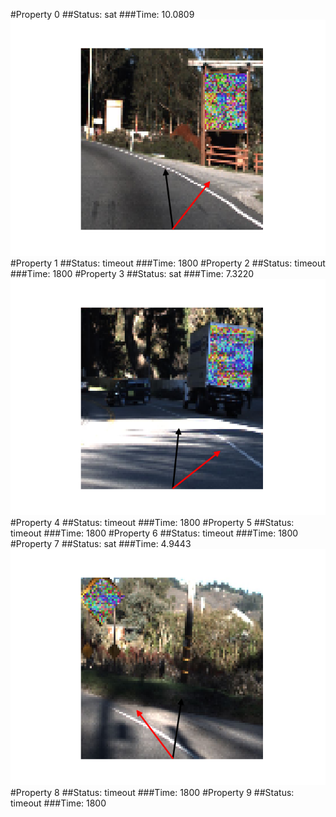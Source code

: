 #Property 0
##Status: sat
###Time: 10.0809
![](./images/image0.png)
#Property 1
##Status: timeout
###Time: 1800
#Property 2
##Status: timeout
###Time: 1800
#Property 3
##Status: sat
###Time: 7.3220
![](./images/image3.png)
#Property 4
##Status: timeout
###Time: 1800
#Property 5
##Status: timeout
###Time: 1800
#Property 6
##Status: timeout
###Time: 1800
#Property 7
##Status: sat
###Time: 4.9443
![](./images/image7.png)
#Property 8
##Status: timeout
###Time: 1800
#Property 9
##Status: timeout
###Time: 1800

